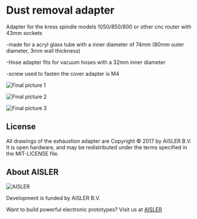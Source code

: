 # Dust removal adapter
Adapter for the kress spindle models 1050/850/800
or other cnc router with 43mm sockets

-made for a acryl glass tube with a inner diameter of 74mm (80mm outer diameter, 3mm wall thickness)

-Hose adapter fits for vacuum hoses with a 32mm inner diameter


-screw used to fasten the cover adapter is M4

![Final picture 1](https://github.com/AislerHQ/exhaustion-adapter/blob/master/cover.jpg)

![Final picture 2](https://github.com/AislerHQ/exhaustion-adapter/blob/master/IMG_20170421_160547.jpg)


![Final picture 3](https://github.com/AislerHQ/exhaustion-adapter/blob/master/IMG_20170421_155920.jpg)


## License

All drawings of the exhaustion adapter are Copyright © 2017 by AISLER B.V. It is open hardware, and may be
redistributed under the terms specified in the MIT-LICENSE file.

## About AISLER

![AISLER](https://cdn.aisler.net/assets/logo-abba89df5e5998f1ff738bb2a7952e5b47999bc90235994a2c415d00b43d5e36.svg)

Development is funded by AISLER B.V.

Want to build powerful electronic prototypes? Visit us at [AISLER](https://aisler.net)
